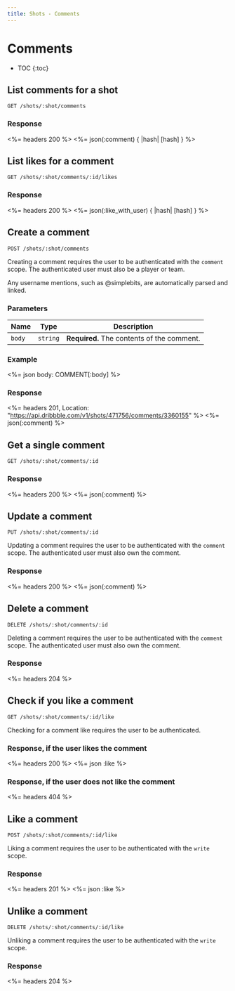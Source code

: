 ```yaml
---
title: Shots - Comments
---
```


# Comments

* TOC
{:toc}

## List comments for a shot

    GET /shots/:shot/comments

### Response

<%= headers 200 %>
<%= json(:comment) { |hash| [hash] } %>

## List likes for a comment

    GET /shots/:shot/comments/:id/likes

### Response

<%= headers 200 %>
<%= json(:like_with_user) { |hash| [hash] } %>

## Create a comment

    POST /shots/:shot/comments

Creating a comment requires the user to be authenticated with the `comment`
scope. The authenticated user must also be a player or team.

Any username mentions, such as @simplebits, are automatically parsed and linked.

### Parameters

| Name | Type | Description |
|------|------|-------------|
| `body` | `string` | **Required.** The contents of the comment. |

### Example

<%= json body: COMMENT[:body] %>

### Response

<%= headers 201, Location: "https://api.dribbble.com/v1/shots/471756/comments/3360155" %>
<%= json(:comment) %>

## Get a single comment

    GET /shots/:shot/comments/:id

### Response

<%= headers 200 %>
<%= json(:comment) %>

## Update a comment

    PUT /shots/:shot/comments/:id

Updating a comment requires the user to be authenticated with the `comment`
scope. The authenticated user must also own the comment.

### Response

<%= headers 200 %>
<%= json(:comment) %>

## Delete a comment

    DELETE /shots/:shot/comments/:id

Deleting a comment requires the user to be authenticated with the `comment`
scope. The authenticated user must also own the comment.

### Response

<%= headers 204 %>

## Check if you like a comment

    GET /shots/:shot/comments/:id/like

Checking for a comment like requires the user to be authenticated.

### Response, if the user likes the comment

<%= headers 200 %>
<%= json :like %>

### Response, if the user does not like the comment

<%= headers 404 %>

## Like a comment

    POST /shots/:shot/comments/:id/like

Liking a comment requires the user to be authenticated with the `write` scope.

### Response

<%= headers 201 %>
<%= json :like %>

## Unlike a comment

    DELETE /shots/:shot/comments/:id/like

Unliking a comment requires the user to be authenticated with the `write` scope.

### Response

<%= headers 204 %>
